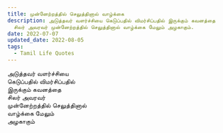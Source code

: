 ```yaml
---
title: முன்னேற்றத்தில் செலுத்தினால் வாழ்க்கை
description: அடுத்தவர் வளர்ச்சியை கெடுப்பதில் விமர்சிப்பதில் இருக்கும் கவனத்தை
  சிலர் அவரவர் முன்னேற்றத்தில் செலுத்தினால் வாழ்க்கை மேலும் அழகாகும்.
date: 2022-07-07
updated_date: 2022-08-05
tags:
  - Tamil Life Quotes
---
```


அடுத்தவர் வளர்ச்சியை  
கெடுப்பதில் விமர்சிப்பதில்  
இருக்கும் கவனத்தை  
சிலர் அவரவர்  
முன்னேற்றத்தில் செலுத்தினால்  
வாழ்க்கை மேலும்  
அழகாகும்
